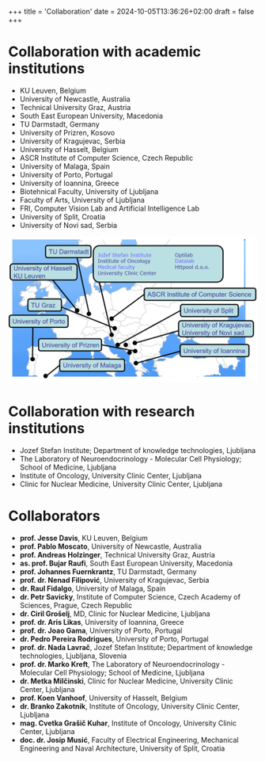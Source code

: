 +++
title = 'Collaboration'
date = 2024-10-05T13:36:26+02:00
draft = false
+++

# Collaboration with academic institutions

- KU Leuven, Belgium
- University of Newcastle, Australia
- Technical University Graz, Austria
- South East European University, Macedonia
- TU Darmstadt, Germany
- University of Prizren, Kosovo
- University of Kragujevac, Serbia
- University of Hasselt, Belgium
- ASCR Institute of Computer Science, Czech Republic
- University of Malaga, Spain
- University of Porto, Portugal
- University of Ioannina, Greece
- Biotehnical Faculty, University of Ljubljana
- Faculty of Arts, University of Ljubljana
- FRI, Computer Vision Lab and Artificial Intelligence Lab
- University of Split, Croatia
- University of Novi sad, Serbia

![](lkm-collab.png)

# Collaboration with research institutions

- Jozef Stefan Institute; Department of knowledge technologies, Ljubljana
- The Laboratory of Neuroendocrinology - Molecular Cell Physiology; School of Medicine, Ljubljana
- Institute of Oncology, University Clinic Center, Ljubljana
- Clinic for Nuclear Medicine, University Clinic Center, Ljubljana

# Collaborators

- **prof. Jesse Davis**, KU Leuven, Belgium
- **prof. Pablo Moscato**, University of Newcastle, Australia
- **prof. Andreas Holzinger**, Technical University Graz, Austria
- **as. prof. Bujar Raufi**, South East European University, Macedonia
- **prof. Johannes Fuernkrantz**, TU Darmstadt, Germany
- **prof. dr. Nenad Filipović**, University of Kragujevac, Serbia
- **dr. Raul Fidalgo**, University of Malaga, Spain
- **dr. Petr Savicky**, Institute of Computer Science, Czech Academy of Sciences, Prague, Czech Republic
- **dr. Ciril Grošelj**, MD, Clinic for Nuclear Medicine, Ljubljana
- **prof. dr. Aris Likas**, University of Ioannina, Greece
- **prof. dr. Joao Gama**, University of Porto, Portugal
- **dr. Pedro Pereira Rodrigues**, University of Porto, Portugal
- **prof. dr. Nada Lavrač**, Jozef Stefan Institute; Department of knowledge technologies, Ljubljana, Slovenia
- **prof. dr. Marko Kreft**, The Laboratory of Neuroendocrinology - Molecular Cell Physiology; School of Medicine, Ljubljana
- **dr. Metka Milčinski**, Clinic for Nuclear Medicine, University Clinic Center, Ljubljana
- **prof. Koen Vanhoof**, University of Hasselt, Belgium
- **dr. Branko Zakotnik**, Institute of Oncology, University Clinic Center, Ljubljana
- **mag. Cvetka Grašič Kuhar**, Institute of Oncology, University Clinic Center, Ljubljana
- **doc. dr. Josip Musić**, Faculty of Electrical Engineering, Mechanical Engineering and Naval Architecture, University of Split, Croatia
